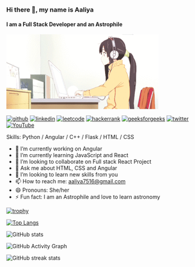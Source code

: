 ### Hi there 👋, my name is Aaliya
#### I am a Full Stack Developer and an Astrophile
![Girl typing gif](girl_typing.gif)


[<img src='https://cdn.jsdelivr.net/npm/simple-icons@3.0.1/icons/github.svg' alt='github' height='40'>](https://github.com/Aaliya7516)      [<img src='https://cdn.jsdelivr.net/npm/simple-icons@3.0.1/icons/linkedin.svg' alt='linkedin' height='40'>](https://www.linkedin.com/in/aaliya7516/)      [<img src='https://cdn.jsdelivr.net/npm/simple-icons@3.0.1/icons/leetcode.svg' alt='leetcode' height='40'>](https://leetcode.com/aaliya7516/)      [<img src='https://cdn.jsdelivr.net/npm/simple-icons@3.0.1/icons/hackerrank.svg' alt='hackerrank' height='40'>](https://www.hackerrank.com/aaliya7516)     [<img src='https://cdn.jsdelivr.net/npm/simple-icons@3.0.1/icons/geeksforgeeks.svg' alt='geeksforgeeks' height='40'>](https://auth.geeksforgeeks.org/user/User_vbm6)     [<img src='https://cdn.jsdelivr.net/npm/simple-icons@3.0.1/icons/twitter.svg' alt='twitter' height='40'>](https://twitter.com/unknown15184522)      [<img src='https://cdn.jsdelivr.net/npm/simple-icons@3.0.1/icons/youtube.svg' alt='YouTube' height='40'>](https://www.youtube.com/channel/UCneS5EQ6TxCYZEbNyrilX8Q)

Skills: Python / Angular / C++ / Flask / HTML / CSS

- 🔭 I’m currently working on Angular 
- 🌱 I’m currently learning JavaScript and React 
- 👯 I’m looking to collaborate on Full stack React Project 
- 💬 Ask me about HTML, CSS and Angular 
- 🤔 I’m looking to learn new skills from you
- 📫 How to reach me: aaliya7516@gmail.com 
- 😄 Pronouns: She/her 
- ⚡ Fun fact: I am an Astrophile and love to learn astronomy  


[![trophy](https://github-profile-trophy.vercel.app/?username=Aaliya7516)](https://github.com/ryo-ma/github-profile-trophy)

[![Top Langs](https://github-readme-stats.vercel.app/api/top-langs/?username=Aaliya7516)](https://github.com/anuraghazra/github-readme-stats)

![GitHub stats](https://github-readme-stats.vercel.app/api?username=Aaliya7516&show_icons=true)  

![GitHub Activity Graph](https://activity-graph.herokuapp.com/graph?username=Aaliya7516)  

![GitHub streak stats](https://github-readme-streak-stats.herokuapp.com/?user=Aaliya7516)  


